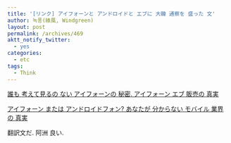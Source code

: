 ```yaml
---
title: '[リンク] アイフォーンと アンドロイドと エブに 大韓 通察を 盛った 文'
author: 녹풍(綠風, Windgreen)
layout: post
permalink: /archives/469
aktt_notify_twitter:
  - yes
categories:
  - etc
tags:
  - Think
---
```

<div>
  <a href="http://www.emotionalcircle.com/archives/28" target="_blank">誰も 考えて見るの ない アイフォーンの 秘密. アイフォーン エブ 販売の 真実</a>
</div>

<a href="http://www.emotionalcircle.com/archives/35" target="_blank">アイフォーン または アンドロイドフォン? あなたが 分からない モバイル 業界の 真実</a>

<div>
  翻訳文だ. 阿洲 良い.
</div>